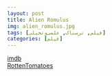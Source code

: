 ```yaml
---
layout: post
title: Alien Romulus
img: alien_romulus.jpg
tags: [فیلم, ترسناک, علمی‌و‌تخیلی]
categories: [فیلم]
---
```


[imdb](https://www.imdb.com/title/tt18412256/reference/)  
[RottenTomatoes](https://www.rottentomatoes.com/m/alien_romulus)